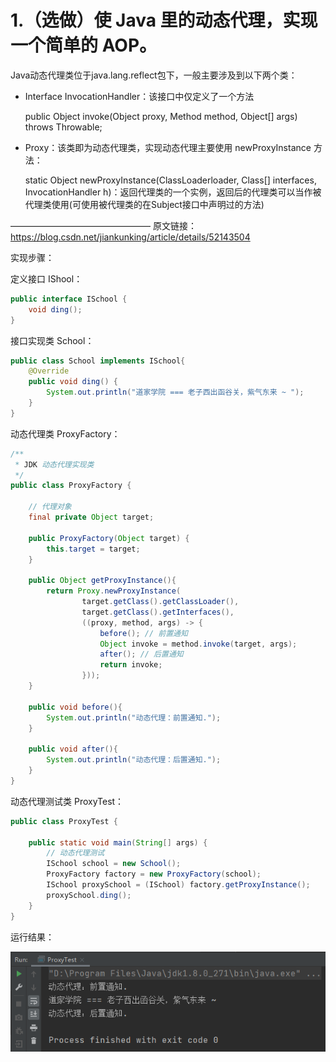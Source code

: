 # 1.（选做）使 Java 里的动态代理，实现一个简单的 AOP。

Java动态代理类位于java.lang.reflect包下，一般主要涉及到以下两个类：

- Interface InvocationHandler：该接口中仅定义了一个方法

  public Object invoke(Object proxy, Method method, Object[] args) throws Throwable;

- Proxy：该类即为动态代理类，实现动态代理主要使用 newProxyInstance 方法：

  static Object newProxyInstance(ClassLoaderloader, Class[] interfaces, InvocationHandler h)：返回代理类的一个实例，返回后的代理类可以当作被代理类使用(可使用被代理类的在Subject接口中声明过的方法)

————————————————
原文链接：https://blog.csdn.net/jiankunking/article/details/52143504

实现步骤：

定义接口 IShool：

```java
public interface ISchool {
    void ding();
}
```

接口实现类 School：

```java
public class School implements ISchool{
    @Override
    public void ding() {
        System.out.println("道家学院 === 老子西出函谷关，紫气东来 ~ ");
    }
}
```

动态代理类 ProxyFactory：

```java
/**
 * JDK 动态代理实现类
 */
public class ProxyFactory {

    // 代理对象
    final private Object target;

    public ProxyFactory(Object target) {
        this.target = target;
    }

    public Object getProxyInstance(){
        return Proxy.newProxyInstance(
                target.getClass().getClassLoader(),
                target.getClass().getInterfaces(),
                ((proxy, method, args) -> {
                    before(); // 前置通知
                    Object invoke = method.invoke(target, args);
                    after(); // 后置通知
                    return invoke;
                }));
    }

    public void before(){
        System.out.println("动态代理：前置通知.");
    }

    public void after(){
        System.out.println("动态代理：后置通知.");
    }
}
```

动态代理测试类 ProxyTest：

```java
public class ProxyTest {

    public static void main(String[] args) {
        // 动态代理测试
        ISchool school = new School();
        ProxyFactory factory = new ProxyFactory(school);
        ISchool proxySchool = (ISchool) factory.getProxyInstance();
        proxySchool.ding();
    }
}
```

运行结果：

![image-20211201213102927](https://raw.githubusercontent.com/LiBaoshe/images/master/imgs/image-20211201213102927.png)